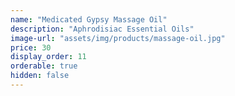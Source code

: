 ```yaml
---
name: "Medicated Gypsy Massage Oil"
description: "Aphrodisiac Essential Oils"
image-url: "assets/img/products/massage-oil.jpg"
price: 30
display_order: 11
orderable: true
hidden: false
---
```

